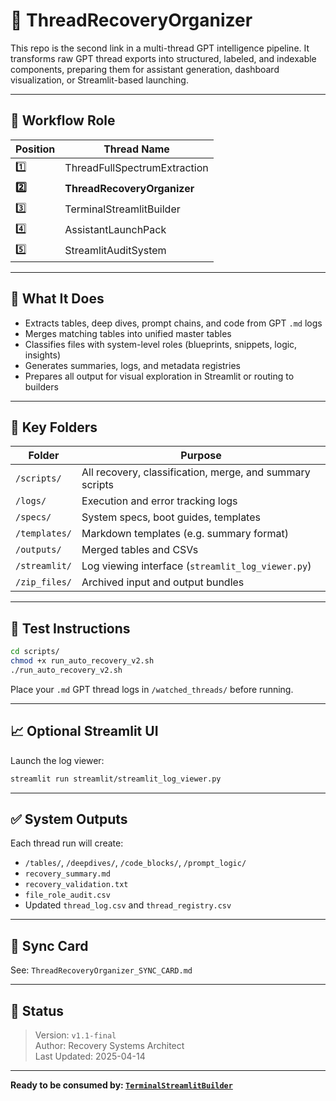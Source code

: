 
# 🧠 ThreadRecoveryOrganizer

This repo is the second link in a multi-thread GPT intelligence pipeline. It transforms raw GPT thread exports into structured, labeled, and indexable components, preparing them for assistant generation, dashboard visualization, or Streamlit-based launching.

---

## 🔁 Workflow Role

| Position | Thread Name               |
|----------|---------------------------|
| 1️⃣       | ThreadFullSpectrumExtraction |
| **2️⃣**   | **ThreadRecoveryOrganizer**     |
| 3️⃣       | TerminalStreamlitBuilder   |
| 4️⃣       | AssistantLaunchPack        |
| 5️⃣       | StreamlitAuditSystem       |

---

## 🚀 What It Does

- Extracts tables, deep dives, prompt chains, and code from GPT `.md` logs
- Merges matching tables into unified master tables
- Classifies files with system-level roles (blueprints, snippets, logic, insights)
- Generates summaries, logs, and metadata registries
- Prepares all output for visual exploration in Streamlit or routing to builders

---

## 📁 Key Folders

| Folder        | Purpose |
|---------------|---------|
| `/scripts/`   | All recovery, classification, merge, and summary scripts |
| `/logs/`      | Execution and error tracking logs |
| `/specs/`     | System specs, boot guides, templates |
| `/templates/` | Markdown templates (e.g. summary format) |
| `/outputs/`   | Merged tables and CSVs |
| `/streamlit/` | Log viewing interface (`streamlit_log_viewer.py`) |
| `/zip_files/` | Archived input and output bundles |

---

## 🧪 Test Instructions

```bash
cd scripts/
chmod +x run_auto_recovery_v2.sh
./run_auto_recovery_v2.sh
```

Place your `.md` GPT thread logs in `/watched_threads/` before running.

---

## 📈 Optional Streamlit UI

Launch the log viewer:
```bash
streamlit run streamlit/streamlit_log_viewer.py
```

---

## ✅ System Outputs

Each thread run will create:
- `/tables/`, `/deepdives/`, `/code_blocks/`, `/prompt_logic/`
- `recovery_summary.md`
- `recovery_validation.txt`
- `file_role_audit.csv`
- Updated `thread_log.csv` and `thread_registry.csv`

---

## 🧭 Sync Card

See: `ThreadRecoveryOrganizer_SYNC_CARD.md`

---

## 📌 Status

> Version: `v1.1-final`  
> Author: Recovery Systems Architect  
> Last Updated: 2025-04-14

---

**Ready to be consumed by: [`TerminalStreamlitBuilder`](#)**  
